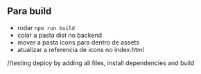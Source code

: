 ## Para build

- rodar `npm run build`
- colar a pasta dist no backend
- mover a pasta icons para dentro de assets
- atualizar a referencia de icons no index.html

//testing deploy by adding all files, install dependencies and build
